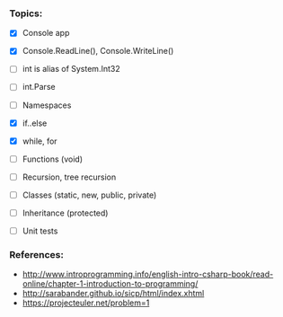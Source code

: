 ### Topics:
- [x] Console app
- [x] Console.ReadLine(), Console.WriteLine()
- [ ] int is alias of System.Int32
- [ ] int.Parse
- [ ] Namespaces
- [x] if..else
- [x] while, for
- [ ] Functions (void)
- [ ] Recursion, tree recursion
- [ ] Classes (static, new, public, private)
- [ ] Inheritance (protected)
- [ ] Unit tests



### References:
* http://www.introprogramming.info/english-intro-csharp-book/read-online/chapter-1-introduction-to-programming/
* http://sarabander.github.io/sicp/html/index.xhtml
* https://projecteuler.net/problem=1
